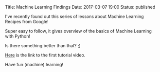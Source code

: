 Title: Machine Learning Findings
Date: 2017-03-07 19:00
Status: published

I've recently found out this series of lessons about Machine Learning Recipes from Google!

Super easy to follow, it gives overview of the basics of Machine Learning with Python!

Is there something better than that? ;)

[Here](https://www.youtube.com/watch?v=cKxRvEZd3Mw) is the link to the first tutorial video.

Have fun (machine) learning!
